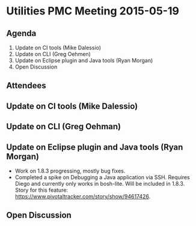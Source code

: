 # Utilities PMC Meeting 2015-05-19

## Agenda

1. Update on CI tools (Mike Dalessio)
2. Update on CLI (Greg Oehmen)
3. Update on Eclipse plugin and Java tools (Ryan Morgan)
4. Open Discussion


## Attendees


## Update on CI tools (Mike Dalessio)


## Update on CLI (Greg Oehman)


## Update on Eclipse plugin and Java tools (Ryan Morgan)
* Work on 1.8.3 progressing, mostly bug fixes.
* Completed a spike on Debugging a Java application via SSH.  Requires Diego and currently only works in bosh-lite.  Will be included in 1.8.3.  Story for this feature: https://www.pivotaltracker.com/story/show/94617426.

## Open Discussion
